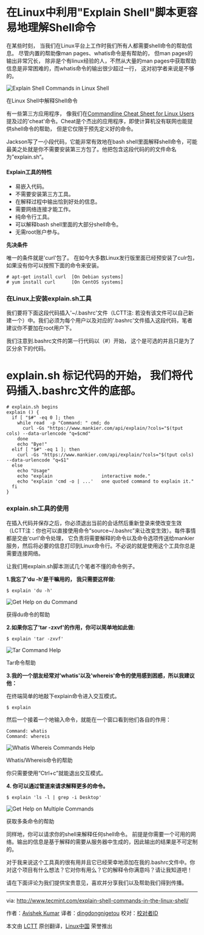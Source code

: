 在Linux中利用"Explain Shell"脚本更容易地理解Shell命令
================================================================================
在某些时刻， 当我们在Linux平台上工作时我们所有人都需要shell命令的帮助信息。 尽管内置的帮助像man pages、whatis命令是有帮助的， 但man pages的输出非常冗长， 除非是个有linux经验的人，不然从大量的man pages中获取帮助信息是非常困难的，而whatis命令的输出很少超过一行， 这对初学者来说是不够的。

![Explain Shell Commands in Linux Shell](http://www.tecmint.com/wp-content/uploads/2015/07/Explain-Shell-Commands-in-Linux-Shell.jpeg)

在Linux Shell中解释Shell命令

有一些第三方应用程序， 像我们在[Commandline Cheat Sheet for Linux Users][1]提及过的'cheat'命令。Cheat是个杰出的应用程序，即使计算机没有联网也能提供shell命令的帮助， 但是它仅限于预先定义好的命令。

Jackson写了一小段代码，它能非常有效地在bash shell里面解释shell命令，可能最美之处就是你不需要安装第三方包了。他把包含这段代码的的文件命名为”explain.sh“。

#### Explain工具的特性 ####

- 易嵌入代码。
- 不需要安装第三方工具。
- 在解释过程中输出恰到好处的信息。
- 需要网络连接才能工作。
- 纯命令行工具。
- 可以解释bash shell里面的大部分shell命令。
- 无需root账户参与。

**先决条件**

唯一的条件就是'curl'包了。 在如今大多数Linux发行版里面已经预安装了culr包， 如果没有你可以按照下面的命令来安装。

    # apt-get install curl 	[On Debian systems]
    # yum install curl 		[On CentOS systems]

### 在Linux上安装explain.sh工具 ###

我们要将下面这段代码插入'~/.bashrc'文件（LCTT注: 若没有该文件可以自己新建一个）中。我们必须为每个用户以及对应的'.bashrc'文件插入这段代码，笔者建议你不要加在root用户下。

我们注意到.bashrc文件的第一行代码以（#）开始， 这个是可选的并且只是为了区分余下的代码。

# explain.sh 标记代码的开始， 我们将代码插入.bashrc文件的底部。

    # explain.sh begins
    explain () {
      if [ "$#" -eq 0 ]; then
        while read  -p "Command: " cmd; do
          curl -Gs "https://www.mankier.com/api/explain/?cols="$(tput cols) --data-urlencode "q=$cmd"
        done
        echo "Bye!"
      elif [ "$#" -eq 1 ]; then
        curl -Gs "https://www.mankier.com/api/explain/?cols="$(tput cols) --data-urlencode "q=$1"
      else
        echo "Usage"
        echo "explain                  interactive mode."
        echo "explain 'cmd -o | ...'   one quoted command to explain it."
      fi
    }

### explain.sh工具的使用 ###

在插入代码并保存之后，你必须退出当前的会话然后重新登录来使改变生效（LCTT注：你也可以直接使用命令“source~/.bashrc”来让改变生效）。每件事情都是交由‘curl’命令处理， 它负责将需要解释的命令以及命令选项传送给mankier服务，然后将必要的信息打印到Linux命令行。不必说的就是使用这个工具你总是需要连接网络。

让我们用explain.sh脚本测试几个笔者不懂的命令例子。

**1.我忘了‘du -h’是干嘛用的， 我只需要这样做:**

    $ explain 'du -h'

![Get Help on du Command](http://www.tecmint.com/wp-content/uploads/2015/07/Get-Help-on-du-Command.png)

获得du命令的帮助

**2.如果你忘了'tar -zxvf'的作用，你可以简单地如此做:**

    $ explain 'tar -zxvf'

![Tar Command Help](http://www.tecmint.com/wp-content/uploads/2015/07/Tar-Command-Help.png)

Tar命令帮助

**3.我的一个朋友经常对'whatis'以及'whereis'命令的使用感到困惑，所以我建议他：**

在终端简单的地敲下explain命令进入交互模式。

    $ explain

然后一个接着一个地输入命令，就能在一个窗口看到他们各自的作用：

    Command: whatis
    Command: whereis

![Whatis Whereis Commands Help](http://www.tecmint.com/wp-content/uploads/2015/07/Whatis-Whereis-Commands-Help.png)

Whatis/Whereis命令的帮助

你只需要使用“Ctrl+c”就能退出交互模式。

**4. 你可以通过管道来请求解释更多的命令。**

    $ explain 'ls -l | grep -i Desktop'

![Get Help on Multiple Commands](http://www.tecmint.com/wp-content/uploads/2015/07/Get-Help-on-Multiple-Commands.png)

获取多条命令的帮助

同样地，你可以请求你的shell来解释任何shell命令。 前提是你需要一个可用的网络。输出的信息是基于解释的需要从服务器中生成的，因此输出的结果是不可定制的。

对于我来说这个工具真的很有用并且它已经荣幸地添加在我的.bashrc文件中。你对这个项目有什么想法？它对你有用么？它的解释令你满意吗？请让我知道吧！

请在下面评论为我们提供宝贵意见，喜欢并分享我们以及帮助我们得到传播。

--------------------------------------------------------------------------------

via: http://www.tecmint.com/explain-shell-commands-in-the-linux-shell/

作者：[Avishek Kumar][a]
译者：[dingdongnigetou](https://github.com/dingdongnigetou)
校对：[校对者ID](https://github.com/校对者ID)

本文由 [LCTT](https://github.com/LCTT/TranslateProject) 原创翻译，[Linux中国](https://linux.cn/) 荣誉推出

[a]:http://www.tecmint.com/author/avishek/
[1]:http://www.tecmint.com/cheat-command-line-cheat-sheet-for-linux-users/
